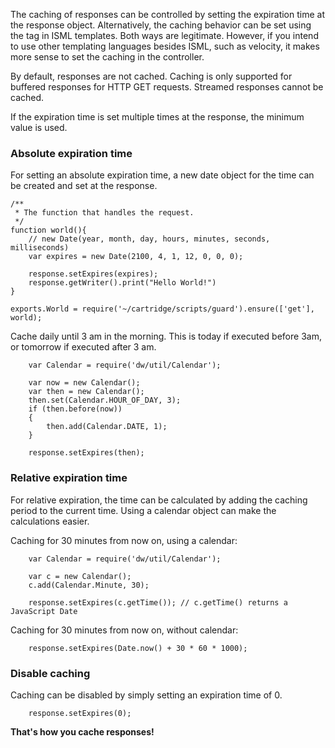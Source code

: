 The caching of responses can be controlled by setting the expiration time at the response object.
Alternatively, the caching behavior can be set using the <iscache> tag in ISML templates. Both ways are legitimate. However, if you intend to use other templating languages besides ISML, such as velocity, it makes more sense to set the caching in the controller.

By default, responses are not cached. Caching is only supported for buffered responses for HTTP GET requests. Streamed responses cannot be cached.

If the expiration time is set multiple times at the response, the minimum value is used.

### Absolute expiration time

For setting an absolute expiration time, a new date object for the time can be created and set at the response.

```
/**
 * The function that handles the request.
 */
function world(){
    // new Date(year, month, day, hours, minutes, seconds, milliseconds)
    var expires = new Date(2100, 4, 1, 12, 0, 0, 0);

    response.setExpires(expires);
    response.getWriter().print("Hello World!")
}

exports.World = require('~/cartridge/scripts/guard').ensure(['get'], world);
```


Cache daily until 3 am in the morning. This is today if executed before 3am, or tomorrow if executed after 3 am.

```
    var Calendar = require('dw/util/Calendar');

    var now = new Calendar();
    var then = new Calendar();
    then.set(Calendar.HOUR_OF_DAY, 3);
    if (then.before(now))
    {
        then.add(Calendar.DATE, 1);
    }

    response.setExpires(then);
```


### Relative expiration time

For relative expiration, the time can be calculated by adding the caching period to the current time. Using a calendar object can make the calculations easier.

Caching for 30 minutes from now on, using a calendar:

```
    var Calendar = require('dw/util/Calendar');

    var c = new Calendar();
    c.add(Calendar.Minute, 30);

    response.setExpires(c.getTime()); // c.getTime() returns a JavaScript Date
```


Caching for 30 minutes from now on, without calendar:

```
    response.setExpires(Date.now() + 30 * 60 * 1000);
```



### Disable caching

Caching can be disabled by simply setting an expiration time of 0.

```
    response.setExpires(0);
```



**That's how you cache responses!**
